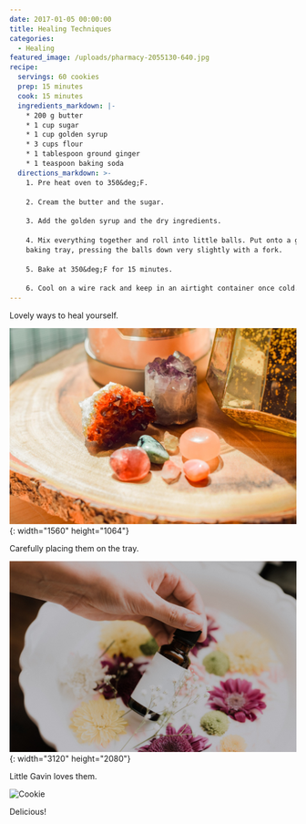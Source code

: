 ```yaml
---
date: 2017-01-05 00:00:00
title: Healing Techniques
categories:
  - Healing
featured_image: /uploads/pharmacy-2055130-640.jpg
recipe:
  servings: 60 cookies
  prep: 15 minutes
  cook: 15 minutes
  ingredients_markdown: |-
    * 200 g butter
    * 1 cup sugar
    * 1 cup golden syrup
    * 3 cups flour
    * 1 tablespoon ground ginger
    * 1 teaspoon baking soda
  directions_markdown: >-
    1. Pre heat oven to 350&deg;F.

    2. Cream the butter and the sugar.

    3. Add the golden syrup and the dry ingredients.

    4. Mix everything together and roll into little balls. Put onto a greased
    baking tray, pressing the balls down very slightly with a fork.

    5. Bake at 350&deg;F for 15 minutes.

    6. Cool on a wire rack and keep in an airtight container once cold.
---
```


Lovely ways to heal yourself.&nbsp;

![Cookie](/uploads/sarah-brown-cvt0u781vgo-unsplash.jpg){: width="1560" height="1064"}

Carefully placing them on the tray.

![Cookie](/uploads/priscilla-du-preez-ukzazkwqpec-unsplash.jpg){: width="3120" height="2080"}

Little Gavin loves them.

![Cookie](https://source.unsplash.com/YnrSLOAjOEA)

Delicious\!